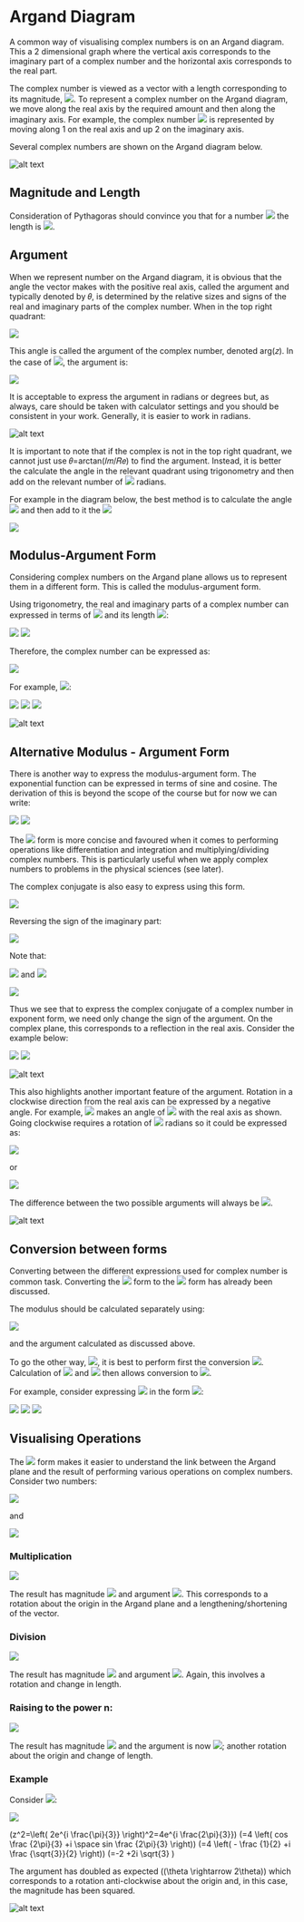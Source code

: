 # Argand Diagram

A common way of visualising complex numbers is on an Argand diagram. This a 2 dimensional graph where the vertical axis corresponds to the imaginary part of a complex number and the horizontal axis corresponds to the real part. 

The complex number is viewed as a vector with a length corresponding to its magnitude, <img src="https://render.githubusercontent.com/render/math?math=|z|">. To represent a complex number on the Argand diagram, we move along the real axis by the required amount and then along the imaginary axis. For example, the complex number <img src="https://render.githubusercontent.com/render/math?math=1 %2B\ 2i "> is represented by moving along 1 on the real axis and up 2 on the imaginary axis. 

Several complex numbers are shown on the Argand diagram below. 

![alt text](https://github.com/Oxbridge-Science-Academy/Figures/blob/master/Complex_Numbers/Argand1.png)

## Magnitude and Length
Consideration of Pythagoras should convince you that for a number <img src="https://render.githubusercontent.com/render/math?math=z= x %2B\ iy"> the length is <img src="https://render.githubusercontent.com/render/math?math=\sqrt{x^2 + y^2} = \sqrt{[Re(z)]^2 %2B\ [Im(z)]^2} ">.   

## Argument 

When we represent number on the Argand diagram, it is obvious that the angle the vector makes with the positive real axis, called the argument and typically denoted by 𝜃, is determined by the relative sizes and signs of the real and imaginary parts of the complex number. When in the top right quadrant:           
 
<img src="https://render.githubusercontent.com/render/math?math=\theta = \arctan(\frac{Im(z)}{Re(z)}) ">
 
This angle is called the argument of the complex number, denoted arg⁡(𝑧). In the case of <img src="https://render.githubusercontent.com/render/math?math=z=1 %2B\ 2i">, the argument is:

<img src="https://render.githubusercontent.com/render/math?math=arg(z) = \arctan(\frac{1}{2}) \approx 1.11 ">

It is acceptable to express the argument in radians or degrees but, as always, care should be taken with calculator settings and you should be consistent in your work. Generally, it is easier to work in radians.  


![alt text](https://github.com/Oxbridge-Science-Academy/Figures/blob/master/Complex_Numbers/Argand2.png)


It is important to note that if the complex is not in the top right quadrant, we cannot just use  𝜃=arctan⁡(𝐼𝑚/𝑅𝑒) to find the argument. Instead, it is better the calculate the angle in the relevant quadrant using trigonometry and then add on the relevant number of <img src="https://render.githubusercontent.com/render/math?math=\frac{\pi}{2}"> radians. 

For example in the diagram below, the best method is to calculate the angle <img src="https://render.githubusercontent.com/render/math?math=\alpha = \arctan(\frac{Re(z)}{Im(z)}) "> and then add to it the <img src="https://render.githubusercontent.com/render/math?math=\theta = \frac{3 \pi}{2} ">

<img src="https://render.githubusercontent.com/render/math?math=\theta = \frac{3 \pi}{2} + \alpha "> 

## Modulus-Argument Form

Considering complex numbers on the Argand plane allows us to represent them in a different form. This is called the modulus-argument form. 

Using trigonometry, the real and imaginary parts of a complex number can expressed in terms of <img src="https://render.githubusercontent.com/render/math?math=\theta">  and its length <img src="https://render.githubusercontent.com/render/math?math=R">:

<img src="https://render.githubusercontent.com/render/math?math=Re(z) = R \cos \theta"> 

<img src="https://render.githubusercontent.com/render/math?math=Im(z) = R \sin \theta"> 

Therefore, the complex number can be expressed as:

<img src="https://render.githubusercontent.com/render/math?math=z = R (\cos \theta %2B\ i \sin \theta)"> 

For example, <img src="https://render.githubusercontent.com/render/math?math=z = 1 %2B\ i">: 

<img src="https://render.githubusercontent.com/render/math?math=\theta = \arctan(\frac{1}{1}) = \frac{\pi}{4} ">  

<img src="https://render.githubusercontent.com/render/math?math=R = \sqrt{2}  ">

<img src="https://render.githubusercontent.com/render/math?math=z = \sqrt{2} ( \cos \frac{\pi}{4} %2B\ i\sin \frac{\pi}{4} ) ">

![alt text](https://github.com/Oxbridge-Science-Academy/Figures/blob/master/Complex_Numbers/Argand3.png)


## Alternative Modulus - Argument Form

There is another way to express the modulus-argument form. The exponential function can be expressed in terms of sine and cosine. The derivation of this is beyond the scope of the course but for now we can write:

<img src="https://render.githubusercontent.com/render/math?math=\cos \theta %2B\ i\sin \theta = e^{i \theta}  ">

<img src="https://render.githubusercontent.com/render/math?math=\Rightarrow R(\cos \theta %2B\ i\sin \theta) = Re^{i \theta}">

The <img src="https://render.githubusercontent.com/render/math?math=Re^{i \theta}"> form is more concise and favoured when it comes to performing operations like differentiation and integration and multiplying/dividing complex numbers. This is particularly useful when we apply complex numbers to problems in the physical sciences (see later). 

The complex conjugate is also easy to express using this form. 

<img src="https://render.githubusercontent.com/render/math?math=z = x %2B\ iy \Rightarrow z^* = x -iy ">

Reversing the sign of the imaginary part:

<img src="https://render.githubusercontent.com/render/math?math=z^* = R(\cos \theta - i\sin \theta) ">

Note that:

<img src="https://render.githubusercontent.com/render/math?math=\cos (-\theta) = \cos \theta "> and <img src="https://render.githubusercontent.com/render/math?math=\sin (-\theta) = \sin \theta ">


<img src="https://render.githubusercontent.com/render/math?math=z^* = R(\cos (-\theta) %2B\ i\sin (-\theta)) = Re^{-i\theta}">

Thus we see that to express the complex conjugate of a complex number in exponent form, we need only change the sign of the argument. On the complex plane, this corresponds to a reflection in the real axis. Consider the example below:

<img src="https://render.githubusercontent.com/render/math?math=z = 1 %2B\ i = \sqrt{2} e^{i\frac{\pi}{4}}">

<img src="https://render.githubusercontent.com/render/math?math=z^* = 1 - i = \sqrt{2} e^{-i\frac{\pi}{4}}">

![alt text](https://github.com/Oxbridge-Science-Academy/Figures/blob/master/Complex_Numbers/Argand4.png)

This also highlights another important feature of the argument. Rotation in a clockwise direction from the real axis can be expressed by a negative angle. For example, <img src="https://render.githubusercontent.com/render/math?math=z^* = 1 - i">
makes an angle of <img src="https://render.githubusercontent.com/render/math?math=\frac{\pi}{4}"> with the real axis as shown. Going clockwise requires a rotation of <img src="https://render.githubusercontent.com/render/math?math=\frac{7\pi}{4}">  radians so it could be expressed as:

<img src="https://render.githubusercontent.com/render/math?math=z^* = \sqrt{2} e^{i\frac{7\pi}{4}}"> 

or 

<img src="https://render.githubusercontent.com/render/math?math=z^* = \sqrt{2} e^{-i\frac{\pi}{4}}"> 

The difference between the two possible arguments will always be <img src="https://render.githubusercontent.com/render/math?math=2\pi">.


![alt text](https://github.com/Oxbridge-Science-Academy/Figures/blob/master/Complex_Numbers/Argand5.png)


## Conversion between forms
Converting between the different expressions used for complex number is common task. Converting the <img src="https://render.githubusercontent.com/render/math?math=x %2B\ iy"> form to the <img src="https://render.githubusercontent.com/render/math?math=Re^{i\theta}"> form has already been discussed. 

The modulus should be calculated separately using: 

<img src="https://render.githubusercontent.com/render/math?math=R=|z| = \sqrt{(Re(z))^2 %2B\ (Im(z))^2} "> 

and the argument calculated as discussed above. 
 
To go the other way, <img src="https://render.githubusercontent.com/render/math?math=Re^{i\theta} \rightarrow z = x %2B\ iy">, it is best to perform first the conversion <img src="https://render.githubusercontent.com/render/math?math=Re^{i\theta} \rightarrow z = R(\cos \theta %2B\ i\sin \theta)">. Calculation of <img src="https://render.githubusercontent.com/render/math?math=\cos \theta"> and <img src="https://render.githubusercontent.com/render/math?math=\sin \theta"> then allows conversion to <img src="https://render.githubusercontent.com/render/math?math=x %2B\ iy">.

For example, consider expressing <img src="https://render.githubusercontent.com/render/math?math=4e^{i\frac{\pi}{6}}"> in the form <img src="https://render.githubusercontent.com/render/math?math=x %2B\ iy">:

<img src="https://render.githubusercontent.com/render/math?math=4e^{i\frac{\pi}{6}} = 4 \left(\cos \frac {\pi}{6} %2B\ i\sin  \frac {\pi}{6} \right)) ">

<img src="https://render.githubusercontent.com/render/math?math==4 \left(\frac{\sqrt{3}}{2} %2B\ \frac{1}{2} \right) ">

<img src="https://render.githubusercontent.com/render/math?math==2\sqrt{3} %2B\ i ">

 
## Visualising Operations

The <img src="https://render.githubusercontent.com/render/math?math=Re^{i\theta}"> form makes it easier to understand the link between the Argand plane and the result of performing various operations on complex numbers. Consider two numbers:

<img src="https://render.githubusercontent.com/render/math?math=z_1=R_1e^{i\theta_1}"> 

and 

<img src="https://render.githubusercontent.com/render/math?math=z_2=R_2e^{i\theta_2}"> 


### Multiplication 

<img src="https://render.githubusercontent.com/render/math?math=z_1 z_2 = R_1 R_2 e^{i\theta_1} R_2 e^{i\theta_2} = R_1R_2e^{i(\theta_1 %2B\ \theta_2})"> 

The result has magnitude <img src="https://render.githubusercontent.com/render/math?math=R_1R_2"> and argument <img src="https://render.githubusercontent.com/render/math?math=\theta_1 %2B\ \theta_2">. This corresponds to a rotation about the origin in the Argand plane and a lengthening/shortening of the vector. 

### Division 
<img src="https://render.githubusercontent.com/render/math?math=\frac{z_1}{z_2}=\frac{R_1 e^{i\theta_1}}{R_2 e^{i\theta_2}} = \frac{R_1}{R_2} e^{i(\theta_1 - \theta_2)}"> 

The result has magnitude <img src="https://render.githubusercontent.com/render/math?math=\frac{R_1}{R_2}"> and argument <img src="https://render.githubusercontent.com/render/math?math=\theta_1 - \theta_2">. Again, this involves a rotation and change in length. 

### Raising to the power n:  

<img src="https://render.githubusercontent.com/render/math?math=z^n=\left(Re^{i\theta_1}right)^n = R^ne{ni\theta}">

The result has magnitude <img src="https://render.githubusercontent.com/render/math?math=R^n">
and the argument is now <img src="https://render.githubusercontent.com/render/math?math=n\theta">; another rotation about the origin and change of length.
 

### Example 

Consider <img src="https://render.githubusercontent.com/render/math?math=\left( 1 %2B\ \sqrt{3} i right)^2 ">:
 

<img src="https://render.githubusercontent.com/render/math?math=\left(1 %2B\ \sqrt{3} i right)^2 = 4e^{i \frac{\pi}{3}}">

\(z^2=\left( 2e^{i \frac{\pi}{3}} \right)^2=4e^{i \frac{2\pi}{3}}\)
\(=4 \left( cos \frac {2\pi}{3} +i \space sin \frac {2\pi}{3} \right)\)
\(=4 \left( - \frac {1}{2} +i \frac {\sqrt{3}}{2} \right)\)
\(=-2 +2i \sqrt{3} \)
 
The argument has doubled as expected (\(\theta \rightarrow 2\theta\)) which corresponds to a rotation anti-clockwise about the origin and, in this case, the magnitude has been squared. 

![alt text](https://github.com/Oxbridge-Science-Academy/Figures/blob/master/Complex_Numbers/Argand6.png)
